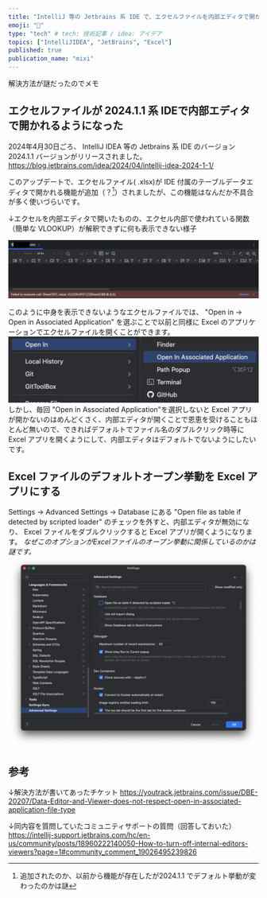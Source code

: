 ```yaml
---
title: "IntelliJ 等の Jetbrains 系 IDE で、エクセルファイルを内部エディタで開かないようにする"
emoji: "💺"
type: "tech" # tech: 技術記事 / idea: アイデア
topics: ["IntelliJIDEA", "JetBrains", "Excel"]
published: true
publication_name: "mixi"
---
```


解決方法が謎だったのでメモ

## エクセルファイルが 2024.1.1 系 IDEで内部エディタで開かれるようになった

2024年4月30日ごろ、 IntelliJ IDEA 等の Jetbrains 系 IDE のバージョン 2024.1.1 バージョンがリリースされました。
https://blog.jetbrains.com/idea/2024/04/intellij-idea-2024-1-1/

このアップデートで、エクセルファイル( .xlsx)が IDE 付属のテーブルデータエディタで開かれる機能が追加（？[^1]）されましたが、この機能はなんだか不具合が多く使いづらいです。

[^1]: 追加されたのか、以前から機能が存在したが2024.1.1 でデフォルト挙動が変わったのかは謎

↓エクセルを内部エディタで開いたものの、エクセル内部で使われている関数（簡単な VLOOKUP）が解釈できずに何も表示できない様子

![](/images/jetbrains-opens-excel-by-internal-editor/1.png)

このように中身を表示できないようなエクセルファイルでは、 "Open in -> Open in Associated Application" を選ぶことで以前と同様に Excel のアプリケーションでエクセルファイルを開くことができます。
![](/images/jetbrains-opens-excel-by-internal-editor/2.png)
しかし、毎回 "Open in Associated Application"を選択しないと Excel アプリが開かないのはめんどくさく、内部エディタが開くことで恩恵を受けることもほとんど無いので、できればデフォルトでファイル名のダブルクリック時等に Excel アプリを開くようにして、内部エディタはデフォルトでないようにしたいです。

## Excel ファイルのデフォルトオープン挙動を Excel アプリにする
Settings → Advanced Settings → Database にある "Open file as table if detected by scripted loader" のチェックを外すと、内部エディタが無効になり、 Excel ファイルをダブルクリックすると Excel アプリが開くようになります。 _なぜこのオプションがExcelファイルのオープン挙動に関係しているのかは謎です。_
![](/images/jetbrains-opens-excel-by-internal-editor/3.png)


## 参考

↓解決方法が書いてあったチケット
https://youtrack.jetbrains.com/issue/DBE-20207/Data-Editor-and-Viewer-does-not-respect-open-in-associated-application-file-type

↓同内容を質問していたコミュニティサポートの質問（回答しておいた）
https://intellij-support.jetbrains.com/hc/en-us/community/posts/18960222140050-How-to-turn-off-internal-editors-viewers?page=1#community_comment_19026495239826
